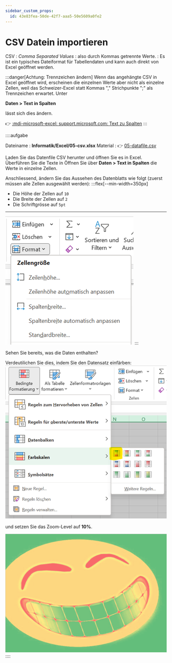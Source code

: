 ```yaml
---
sidebar_custom_props:
  id: 43e83fea-50de-42f7-aaa5-50e5609a0fe2
---
```

# CSV Datein importieren

CSV
: *Comma Separated Values*
: also durch Kommas getrennte Werte.
: Es ist ein typisches Dateiformat für Tabellendaten und kann auch direkt von Excel geöffnet werden.

:::danger[Achtung: Trennzeichen ändern]
Wenn das angehängte CSV in Excel geöffnet wird, erscheinen die einzelnen Werte aber nicht als einzelne Zellen, weil das Schweizer-Excel statt Kommas "," Strichpunkte ";" als Trennzeichen erwartet. Unter 

__Daten > Text in Spalten__

lässt sich dies ändern.

👉 [:mdi-microsoft-excel: support.microsoft.com: Text zu Spalten](https://support.microsoft.com/de-de/office/aufteilen-von-text-in-verschiedene-spalten-mit-dem-textkonvertierungs-assistenten-30b14928-5550-41f5-97ca-7a3e9c363ed7)
:::

::::aufgabe
<Answer type="state" webKey="e04ae26f-487c-425b-a9f5-cc2e3724fdb7" />

Dateiname
: __Informatik/Excel/05-csv.xlsx__
Material
: 👉 [05-datafile.csv](assets/05-datafile.csv)

Laden Sie das Datenfile CSV herunter und öffnen Sie es in Excel. Überführen Sie die Texte in Öffnen Sie über __Daten > Text in Spalten__ die Werte in einzelne Zellen.

Anschliessend, ändern Sie das Aussehen des Datenblatts wie folgt (zuerst müssen alle Zellen ausgewählt werden):
:::flex[--min-width=350px]
- Die Höhe der Zellen auf `10`
- Die Breite der Zellen auf `2`
- Die Schriftgrösse auf `5pt`

***
![__Start > Zellen:Format__ --width=300px](images/excel-cell-size.png)
:::

Sehen Sie bereits, was die Daten enthalten?

Verdeutilichen Sie dies, indem Sie den Datensatz einfärben:
![__Start > Formatvorlagen:Bedingte Formatierung > Farbskalen__ --width=300px](images/excell-cell-colors.png)

und setzen Sie das Zoom-Level auf **10%**.

<Answer type="text" webKey="57bc1ffe-ddb6-46b4-a80d-e4c130525906" />
<Solution webKey="29c00b31-864f-439d-b2ec-410c0a6064f0">

![](images/excel-smile.png)
</Solution>
::::